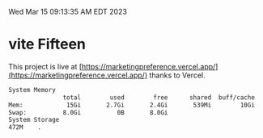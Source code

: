 Wed Mar 15 09:13:35 AM EDT 2023

# vite Fifteen


This project is live at [https://marketingpreference.vercel.app/](https://marketingpreference.vercel.app/) thanks to Vercel.

```bash
System Memory
               total        used        free      shared  buff/cache   available
Mem:            15Gi       2.7Gi       2.4Gi       539Mi        10Gi        11Gi
Swap:          8.0Gi          0B       8.0Gi
System Storage
472M	.
